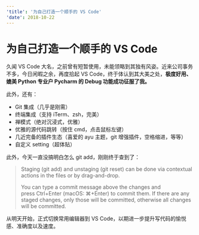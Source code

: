 ```yaml
---
'title': '为自己打造一个顺手的 VS Code'
'date': 2018-10-22
---
```

# 为自己打造一个顺手的 VS Code

久闻 VS Code 大名，之前曾有短暂使用，未能领略到其独有风姿。近来公司事务不多，今日闲暇之余，再度拾起 VS Code，终于体认到其大美之处，**极度好用、媲美 Python 专业户 Pycharm 的 Debug 功能成功征服了我。**

此外，还有：

- Git 集成（几乎是刚需）
- 终端集成（支持 iTerm、zsh，完美）
- 禅模式（绝对沉浸式，优雅）
- 优雅的源代码跳转（按住 cmd，点击鼠标左键）
- 几近完备的插件生态（喜爱的 ayu 主题，git 增强插件，空格缩进，等等）
- 自定义 setting（超体贴）

此外，今天一直没搞明白怎么 git add，刚刚终于查到了：

> Staging (git add) and unstaging (git reset) can be done via contextual actions in the files or by drag-and-drop.
> 
> You can type a commit message above the changes and press Ctrl+Enter (macOS: ⌘+Enter) to commit them. If there are any staged changes, only those will be committed, otherwise all changes will be committed.

从明天开始，正式切换常用编辑器到 VS Code，以期进一步提升写代码的愉悦感、准确度以及速度。

